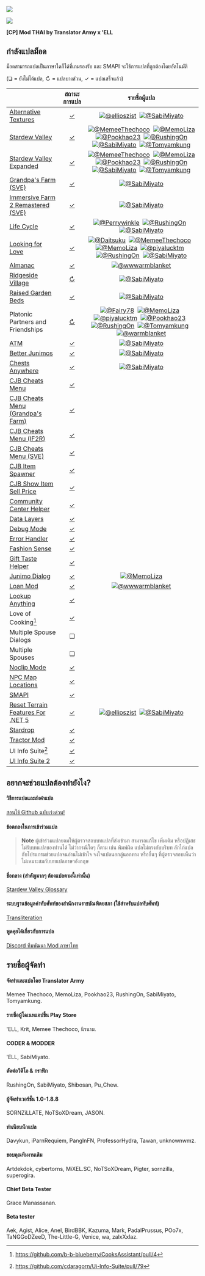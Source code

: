 ![](https://cdn.discordapp.com/emojis/586947531586535425.gif?v=1)

![](https://cdn.akamai.steamstatic.com/steamcommunity/public/images/clans/11170746/3ef23c9138df24e797373b11d432bd6799fba0e7.png)

**[CP] Mod THAI by Translator Army x 'ELL**

## กำลังแปลม็อด
ม็อดสามารถแปลเป็นภาษาใดก็ได้ที่เกมรองรับ และ SMAPI จะใช้การแปลที่ถูกต้องโดยอัตโนมัติ

(❑ = ยังไม่ได้แปล, ↻ = แปลบางส่วน, ✓ = แปลเสร็จแล้ว)

&nbsp;                              | สถานะการแปล                                                    | รายชื่อผู้แปล
----------------------------------- | :------------------------------------------------------------: | :-----------------------------------------------------------------------:
[Alternative Textures]              | [✓](AlternativeTextures/i18n/th.json)                          | [![@ellipszist](https://avatars.githubusercontent.com/u/43781364?s=36)](https://github.com/ellipszist)  [![@SabiMiyato](https://avatars.githubusercontent.com/u/62402134?s=36)](https://github.com/SabiMiyato)
[Stardew Valley]                    | [✓](StardewValley/)                                            | [![@MemeeThechoco](https://avatars.githubusercontent.com/u/61545047?s=36)](https://github.com/MemeeThechoco)  [![@MemoLiza](https://avatars.githubusercontent.com/u/61897755?s=36)](https://github.com/MemoLiza)  [![@Pookhao23](https://avatars.githubusercontent.com/u/61622581?s=36)](https://github.com/Poopoo2002)  [![@RushingOn](https://avatars.githubusercontent.com/u/61596911?s=36)](https://github.com/RushingOn)  [![@SabiMiyato](https://avatars.githubusercontent.com/u/62402134?s=36)](https://github.com/SabiMiyato)  [![@Tomyamkung](https://avatars.githubusercontent.com/u/61552106?s=36)](https://github.com/Hipster1707)
[Stardew Valley Expanded]           | [✓](StardewValleyExpanded/Stardew%20Valley%20Expanded/)        | [![@MemeeThechoco](https://avatars.githubusercontent.com/u/61545047?s=36)](https://github.com/MemeeThechoco)  [![@MemoLiza](https://avatars.githubusercontent.com/u/61897755?s=36)](https://github.com/MemoLiza)  [![@Pookhao23](https://avatars.githubusercontent.com/u/61622581?s=36)](https://github.com/Poopoo2002)  [![@RushingOn](https://avatars.githubusercontent.com/u/61596911?s=36)](https://github.com/RushingOn)  [![@SabiMiyato](https://avatars.githubusercontent.com/u/62402134?s=36)](https://github.com/SabiMiyato)  [![@Tomyamkung](https://avatars.githubusercontent.com/u/61552106?s=36)](https://github.com/Hipster1707)
[Grandpa's Farm (SVE)]              | [✓](StardewValleyExpanded/Grandpa's%20Farm/)                   | [![@SabiMiyato](https://avatars.githubusercontent.com/u/62402134?s=36)](https://github.com/SabiMiyato)
[Immersive Farm 2 Remastered (SVE)] | [✓](StardewValleyExpanded/Immersive%20Farm%202%20Remastered/)  | [![@SabiMiyato](https://avatars.githubusercontent.com/u/62402134?s=36)](https://github.com/SabiMiyato)
[Life Cycle]                        | [✓](Life%20Cycle/)                                             | [![@Perrywinkle](https://avatars.githubusercontent.com/u/94427504?s=36)](https://github.com/xPerrywinkle)  [![@RushingOn](https://avatars.githubusercontent.com/u/61596911?s=36)](https://github.com/RushingOn)  [![@SabiMiyato](https://avatars.githubusercontent.com/u/62402134?s=36)](https://github.com/SabiMiyato)
[Looking for Love]                  | [✓]([CP]%20Looking%20for%20Love/)                              | [![@Daitsuku](https://avatars.githubusercontent.com/u/65522118?s=36)](https://github.com/Daitsuku)  [![@MemeeThechoco](https://avatars.githubusercontent.com/u/61545047?s=36)](https://github.com/MemeeThechoco)  [![@MemoLiza](https://avatars.githubusercontent.com/u/61897755?s=36)](https://github.com/MemoLiza)  [![@piyalucktm](https://avatars.githubusercontent.com/u/62783503?s=36)](https://github.com/piyalucktm)  [![@RushingOn](https://avatars.githubusercontent.com/u/61596911?s=36)](https://github.com/RushingOn)  [![@SabiMiyato](https://avatars.githubusercontent.com/u/62402134?s=36)](https://github.com/SabiMiyato)
[Almanac]                           | [✓](Almanac/i18n/th.json)                                      | [![@wwwarmblanket](https://avatars.githubusercontent.com/u/89137206?s=36)](https://github.com/wwwarmblanket)
[Ridgeside Village]                 | [↻](Ridgeside%20Village/)                                      | [![@SabiMiyato](https://avatars.githubusercontent.com/u/62402134?s=36)](https://github.com/SabiMiyato)
[Raised Garden Beds]                | [✓]([CP]%20RaisedGardenBeds%20-%20THAI/)                       | [![@SabiMiyato](https://avatars.githubusercontent.com/u/62402134?s=36)](https://github.com/SabiMiyato)
Platonic Partners and Friendships   | [↻]([CP]%20Platonic%20Partners%20and%20Friendships/)           | [![@Fairy78](https://via.placeholder.com/36x36.png?text=Fairy78)](https://github.com/Fairy78)  [![@MemoLiza](https://avatars.githubusercontent.com/u/61897755?s=36)](https://github.com/MemoLiza)  [![@piyalucktm](https://avatars.githubusercontent.com/u/62783503?s=36)](https://github.com/piyalucktm)  [![@Pookhao23](https://avatars.githubusercontent.com/u/61622581?s=36)](https://github.com/Poopoo2002)  [![@RushingOn](https://avatars.githubusercontent.com/u/61596911?s=36)](https://github.com/RushingOn)  [![@Tomyamkung](https://avatars.githubusercontent.com/u/61552106?s=36)](https://github.com/Hipster1707)  [![@warmblanket](https://avatars.githubusercontent.com/u/89137206?s=36)](https://github.com/wwwarmblanket)
[ATM]                               | [✓](ATM/i18n/th.json)                                          | [![@SabiMiyato](https://avatars.githubusercontent.com/u/62402134?s=36)](https://github.com/SabiMiyato)
[Better Junimos]                    | [✓](BetterJunimos/i18n/th.json)                                | [![@SabiMiyato](https://avatars.githubusercontent.com/u/62402134?s=36)](https://github.com/SabiMiyato)
[Chests Anywhere]                   | [✓](ChestsAnywhere/i18n/th.json)                               | [![@SabiMiyato](https://avatars.githubusercontent.com/u/62402134?s=36)](https://github.com/SabiMiyato)
[CJB Cheats Menu]                   | [✓](CJBCheatsMenu/i18n/th.json)                                |
[CJB Cheats Menu (Grandpa's Farm)]  | [✓](CJBCheatsMenu_GrandpasFarm/i18n/th.json)                   |
[CJB Cheats Menu (IF2R)]            | [✓](CJBCheatsMenu_IF2R/i18n/th.json)                           |
[CJB Cheats Menu (SVE)]             | [✓](CJBCheatsMenu_SVE/i18n/th.json)                            |
[CJB Item Spawner]                  | [✓](CJBItemSpawner/i18n/th.json)                               |
[CJB Show Item Sell Price]          | [✓](CJBShowItemSellPrice/i18n/th.json)                         |
[Community Center Helper]           | [✓](CommunityCenterHelper/i18n/th.json)                        |
[Data Layers]                       | [✓](DataLayers/i18n/th.json)                                   |
[Debug Mode]                        | [✓](DebugMode/i18n/th.json)                                    |
[Error Handler]                     | [✓](ErrorHandler/i18n/th.json)                                 |
[Fashion Sense]                     | [✓](FashionSense/i18n/th.json)                                 |
[Gift Taste Helper]                 | [✓](GiftTasteHelper/i18n/th.json)                              |
[Junimo Dialog]                     | [✓](JunimoDialog/i18n/th.json)                                 | [![@MemoLiza](https://avatars.githubusercontent.com/u/61897755?s=36)](https://github.com/MemoLiza)
[Loan Mod]                          | [✓](LoanMod/i18n/th.json)                                      | [![@wwwarmblanket](https://avatars.githubusercontent.com/u/89137206?s=36)](https://github.com/wwwarmblanket)
[Lookup Anything]                   | [✓](LookupAnything/i18n/th.json)                               |
Love of Cooking[^1]                 | [✓](LoveOfCooking/i18n/th.json)                                |
Multiple Spouse Dialogs             | ❑                                                              |
Multiple Spouses                    | ❑                                                              |
[Noclip Mode]                       | [✓](NoclipMode/i18n/th.json)                                   |
[NPC Map Locations]                 | [✓](NPCMapLocations/i18n/th.json)                              |
[SMAPI]                             | [✓](smapi-internal/i18n/th.json)                               |
[Reset Terrain Features For .NET 5] | [✓](ResetTerrainFeatures_NET5/i18n/th.json)                    | [![@ellipszist](https://avatars.githubusercontent.com/u/43781364?s=36)](https://github.com/ellipszist)  [![@SabiMiyato](https://avatars.githubusercontent.com/u/62402134?s=36)](https://github.com/SabiMiyato)
[Stardrop]                          | [✓](Stardrop/i18n/th.json)                                     |
[Tractor Mod]                       | [✓](TractorMod/i18n/th.json)                                   |
UI Info Suite[^2]                   | [✓](UI%20Info%20Suite/i18n/th.json)                            |
[UI Info Suite 2]                   | [✓](UIInfoSuite2/i18n/th.json)                                 |

[Alternative Textures]: https://www.nexusmods.com/stardewvalley/mods/9246
[Stardew Valley]: https://www.nexusmods.com/stardewvalley/mods/7052
[Stardew Valley Expanded]: https://www.nexusmods.com/stardewvalley/mods/7255
[Grandpa's Farm (SVE)]: https://www.nexusmods.com/stardewvalley/mods/7255
[Immersive Farm 2 Remastered (SVE)]: https://www.nexusmods.com/stardewvalley/mods/7255
[Life Cycle]: https://www.nexusmods.com/stardewvalley/mods/9584
[Looking for Love]: https://www.nexusmods.com/stardewvalley/mods/10206
[Almanac]: https://www.nexusmods.com/stardewvalley/mods/11022
[Ridgeside Village]: https://www.nexusmods.com/stardewvalley/mods/7286
[Raised Garden Beds]: https://www.nexusmods.com/stardewvalley/mods/7052
[ATM]: https://www.nexusmods.com/stardewvalley/mods/3135
[Better Junimos]: https://www.nexusmods.com/stardewvalley/mods/2221
[Chests Anywhere]: https://www.nexusmods.com/stardewvalley/mods/518
[CJB Cheats Menu]: https://www.nexusmods.com/stardewvalley/mods/4
[CJB Cheats Menu (Grandpa's Farm)]: https://www.nexusmods.com/stardewvalley/mods/7255
[CJB Cheats Menu (IF2R)]: https://www.nexusmods.com/stardewvalley/mods/7255
[CJB Cheats Menu (SVE)]: https://www.nexusmods.com/stardewvalley/mods/7255
[CJB Item Spawner]: https://www.nexusmods.com/stardewvalley/mods/93
[CJB Show Item Sell Price]: https://www.nexusmods.com/stardewvalley/mods/5
[Community Center Helper]: https://www.nexusmods.com/stardewvalley/mods/6893
[Data Layers]: https://www.nexusmods.com/stardewvalley/mods/1691
[Debug Mode]: https://www.nexusmods.com/stardewvalley/mods/679
[Error Handler]: https://smapi.io/
[Fashion Sense]: https://www.nexusmods.com/stardewvalley/mods/9969
[Gift Taste Helper]: https://www.nexusmods.com/stardewvalley/mods/229
[Junimo Dialog]: https://www.nexusmods.com/stardewvalley/mods/8937
[Loan Mod]: https://www.nexusmods.com/stardewvalley/mods/3882
[Lookup Anything]: https://www.nexusmods.com/stardewvalley/mods/541
[Noclip Mode]: https://www.nexusmods.com/stardewvalley/mods/3900
[NPC Map Locations]: https://www.nexusmods.com/stardewvalley/mods/239
[SMAPI]: https://smapi.io/
[Reset Terrain Features For .NET 5]: https://www.nexusmods.com/stardewvalley/mods/9350
[Stardrop]: https://www.nexusmods.com/stardewvalley/mods/10455
[Tractor Mod]: https://www.nexusmods.com/stardewvalley/mods/1401
[UI Info Suite 2]: https://github.com/Annosz/UIInfoSuite2/releases
[^1]: https://github.com/b-b-blueberry/CooksAssistant/pull/4
[^2]: https://github.com/cdaragorn/Ui-Info-Suite/pull/79

## อยากจะช่วยแปลต้องทำยังไง?

#### วิธีการแปลและส่งคำแปล
[สอนใช้ Github ฉบับเร่งด่วน!](https://www.youtube.com/watch?v=e39kzyoK-RQ)

#### ข้อตกลงในการเข้าร่วมแปล
>**Note** ผู้เข้าร่วมแปลยอมให้ผู้ตรวจสอบบทแปลที่ส่งเข้ามา สามารถแก้ไข เพิ่มเติม หรือปฏิเสธไม่รับบทแปลของท่านได้ ไม่ว่ากรณีใดๆ ก็ตาม เช่น พิมพ์ผิด แปลไม่ตรงกับบริบท ลักไก่แปลกับโปรแกรมช่วยแปลจนอ่านไม่เข้าใจ จงใจแปลนอกลู่นอกทาง หรืออื่นๆ ที่ผู้ตรวจสอบเห็นว่าไม่เหมาะสมกับบทแปลภาษาอังกฤษ

#### ชื่อกลาง (สำคัญมากๆ ต้องแปลตามนี้เท่านั้น)
[Stardew Valley Glossary](https://docs.google.com/spreadsheets/d/1DBdyvEI9XNAWEPpptKmIHfUj0gGdAFzyjHH9oR7U0Zc/edit?usp=sharing)

#### ระบบฐานข้อมูลคำทับศัพท์ของสำนักงานราชบัณฑิตยสภา (ใช้สำหรับแปลทับศัพท์)
[Transliteration](https://transliteration.orst.go.th)

#### พูดคุยได้เกี่ยวกับการแปล
[Discord ทีมพัฒนา Mod ภาษาไทย](https://discord.gg/7GaBeqm)

## รายชื่อผู้จัดทำ

#### จัดทำและแปลโดย Translator Army
Memee Thechoco, MemoLiza, Pookhao23, RushingOn, SabiMiyato, Tomyamkung.

#### รายชื่อผู้โดเนทแอปขึ้น Play Store
'ELL, Krit, Memee Thechoco, นิรนาม.

#### CODER & MODDER
'ELL, SabiMiyato.

#### ตัดต่อวิดีโอ & กราฟิก
RushingOn, SabiMiyato, Shibosan, Pu_Chew.

#### ผู้จัดทำเวอร์ชั่น 1.0-1.8.8
SORNZiLLATE, NoTSoXDream, JASON.

#### ทําเนียบนักแปล
Davykun, iParnRequiem, PangInFN, ProfessorHydra, Tawan, unknownwmz.

#### ขอบคุณทีมงานเดิม
Artdekdok, cybertorns, MiXEL.SC, NoTSoXDream, Pigter, sornzilla, superogira.

#### Chief Beta Tester
Grace Manassanan.

#### Beta tester
Aek, Agist, Alice, Anel, BirdBBK, Kazuma, Mark, PadalPrussus, POo7x, TaNGGoDZeeD, The-Little-G, Venice, wa, zalxXxlaz.
